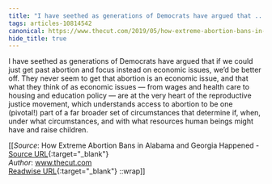 ```yaml
---
title: "I have seethed as generations of Democrats have argued that ..."
tags: articles-10814542
canonical: https://www.thecut.com/2019/05/how-extreme-abortion-bans-in-alabama-and-georgia-happened.html
hide_title: true
---
```


I have seethed as generations of Democrats have argued that if we could just get past abortion and focus instead on economic issues, we’d be better off. They never seem to get that abortion is an economic issue, and that what they think of as economic issues — from wages and health care to housing and education policy — are at the very heart of the reproductive justice movement, which understands access to abortion to be one (pivotal!) part of a far broader set of circumstances that determine if, when, under what circumstances, and with what resources human beings might have and raise children.


[[_Source_: How Extreme Abortion Bans in Alabama and Georgia Happened - [Source URL](https://www.thecut.com/2019/05/how-extreme-abortion-bans-in-alabama-and-georgia-happened.html){:target="_blank"}<br>
_Author_: www.thecut.com<br>
[Readwise URL](https://readwise.io/open/223802935){:target="_blank"}
::wrap]]